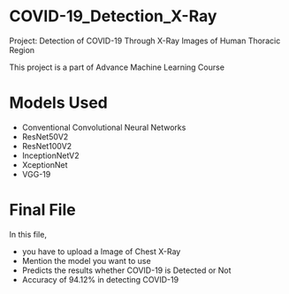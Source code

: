 # COVID-19_Detection_X-Ray
Project: Detection of COVID-19 Through X-Ray Images of Human Thoracic Region

This project is a part of Advance Machine Learning Course

# Models Used
* Conventional Convolutional Neural Networks
* ResNet50V2
* ResNet100V2
* InceptionNetV2
* XceptionNet
* VGG-19

# Final File 
In this file, 
* you have to upload a Image of Chest X-Ray
* Mention the model you want to use 
* Predicts the results whether COVID-19 is Detected or Not
* Accuracy of 94.12% in detecting COVID-19
